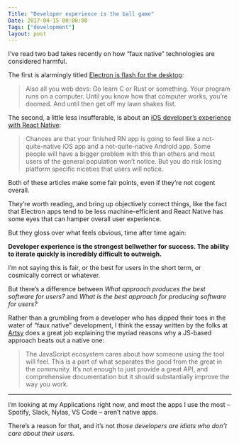```yaml
---
Title: "Developer experience is the ball game"
Date: 2017-04-15 00:00:00
Tags: ["development"]
layout: post
---
```


<p>I’ve read two bad takes recently on how “faux native” technologies are considered harmful.</p>


<p>The first is alarmingly titled <a href="https://josephg.com/blog/electron-is-flash-for-the-desktop/">Electron is flash for the desktop</a>:</p>


<blockquote>
<p>Also all you web devs: Go learn C or Rust or something. Your program runs on a computer. Until you know how that computer works, you’re doomed. And until then get off my lawn shakes fist.</p>
</blockquote>


<p>The second, a little less insufferable, is about an <a href="https://blog.madebywindmill.com/an-ios-devs-experience-with-react-native-559275b5a4e8">iOS developer’s experience with React Native</a>:</p>


<blockquote>
<p>Chances are that your finished RN app is going to feel like a not-quite-native iOS app and a not-quite-native Android app. Some people will have a bigger problem with this than others and most users of the general population won’t notice. But you do risk losing platform specific niceties that users will notice.</p>
</blockquote>


<p>Both of these articles make some fair points, even if they’re not cogent overall.</p>


<p></p>


<p>They’re worth reading, and bring up objectively correct things, like the fact that Electron apps tend to be less machine-efficient and React Native has some eyes that can hamper overall user experience.</p>


<p>But they gloss over what feels obvious, time after time again:</p>


<p><strong>Developer experience is the strongest bellwether for success.  The ability to iterate quickly is incredibly difficult to outweigh.</strong></p>


<p>I’m not saying this is fair, or the best for users in the short term, or cosmically correct or whatever.</p>


<p>But there’s a difference between <em>What approach produces the best software for users?</em> and <em>What is the best approach for producing software for users?</em></p>


<p>Rather than a grumbling from a developer who has dipped their toes in the water of “faux native” development, I think the essay written by the folks at <a href="http://artsy.github.io/blog/2017/02/05/Retrospective-Swift-at-Artsy/">Artsy</a> does a great job explaining the myriad reasons why a JS-based approach beats out a native one:</p>


<blockquote>
<p>The JavaScript ecosystem cares about how someone using the tool will feel. This is a part of what separates the good from the great in the community. It’s not enough to just provide a great API, and comprehensive documentation but it should substantially improve the way you work.</p>
</blockquote>


<hr/>


<p>I’m looking at my Applications right now, and most the apps I use the most – Spotify, Slack, Nylas, VS Code – aren’t native apps.</p>


<p>There’s a reason for that, and it’s not <em>those developers are idiots who don’t care about their users.</em></p>
	